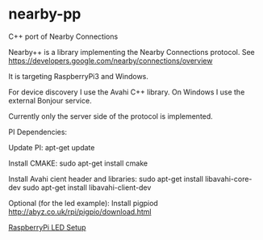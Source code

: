 # nearby-pp
C++ port of Nearby Connections

Nearby++ is a library implementing the Nearby Connections protocol.
See https://developers.google.com/nearby/connections/overview

It is targeting RaspberryPi3 and Windows.

For device discovery I use the Avahi C++ library.
On Windows I use the external Bonjour service.

Currently only the server side of the protocol is implemented.


PI Dependencies:

Update PI:
  apt-get update

Install CMAKE:
  sudo apt-get install cmake

Install Avahi cient header and libraries:
  sudo apt-get install libavahi-core-dev
  sudo apt-get install libavahi-client-dev

Optional (for the led example):
Install pigpiod
  http://abyz.co.uk/rpi/pigpio/download.html
  
[RaspberryPi LED Setup](/led/README.md)


